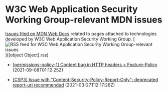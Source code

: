 # W3C Web Application Security Working Group-relevant MDN issues

[Issues filed on MDN Web Docs](https://github.com/mdn/content/issues) related to pages attached to technologies developed by W3C Web Application Security Working Group. [![RSS feed for W3C Web Application Security Working Group-relevant issues](https://www.w3.org/QA/2007/04/feed_icon)]([object Object].rss)

* [[permissions-policy-1] Content bug in HTTP headers > Feature-Policy](https://github.com/mdn/content/issues/8739) (2021-09-08T01:12:25Z)
  
* [[CSP3] Issue with "Content-Security-Policy-Report-Only": deprecated report-uri recommended](https://github.com/mdn/content/issues/3566) (2021-03-27T12:17:26Z)
  
